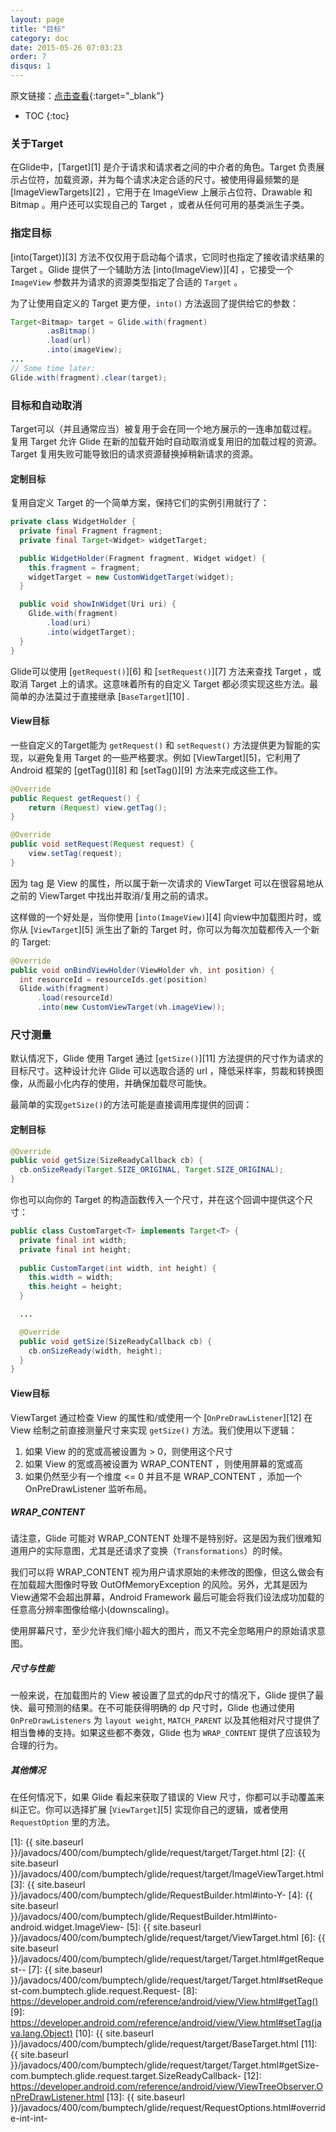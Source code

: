 ```yaml
---
layout: page
title: "目标"
category: doc
date: 2015-05-26 07:03:23
order: 7
disqus: 1
---
```


原文链接：[点击查看](http://bumptech.github.io/glide/doc/targets.html){:target="_blank"}

* TOC
{:toc}

### 关于Target
在Glide中，[Target][1] 是介于请求和请求者之间的中介者的角色。Target 负责展示占位符，加载资源，并为每个请求决定合适的尺寸。被使用得最频繁的是 [ImageViewTargets][2] ，它用于在 ImageView 上展示占位符、Drawable 和 Bitmap 。用户还可以实现自己的 Target ，或者从任何可用的基类派生子类。

### 指定目标
[into(Target)][3] 方法不仅仅用于启动每个请求，它同时也指定了接收请求结果的 Target 。Glide 提供了一个辅助方法 [into(ImageView)][4] ，它接受一个 ``ImageView`` 参数并为请求的资源类型指定了合适的 ``Target`` 。

为了让使用自定义的 Target 更方便，``into()`` 方法返回了提供给它的参数：

```java
Target<Bitmap> target = Glide.with(fragment)
        .asBitmap()
        .load(url)
        .into(imageView);
...
// Some time later:
Glide.with(fragment).clear(target);
```

### 目标和自动取消
Target可以（并且通常应当）被复用于会在同一个地方展示的一连串加载过程。 复用 Target 允许 Glide 在新的加载开始时自动取消或复用旧的加载过程的资源。 Target 复用失败可能导致旧的请求资源替换掉稍新请求的资源。


#### 定制目标
复用自定义 Target 的一个简单方案，保持它们的实例引用就行了：

```java
private class WidgetHolder {
  private final Fragment fragment;
  private final Target<Widget> widgetTarget;

  public WidgetHolder(Fragment fragment, Widget widget) {
    this.fragment = fragment;
    widgetTarget = new CustomWidgetTarget(widget);
  }

  public void showInWidget(Uri uri) {
    Glide.with(fragment)
        .load(uri)
        .into(widgetTarget);
  }
}
```

Glide可以使用 [``getRequest()``][6] 和 [``setRequest()``][7] 方法来查找 Target ，或取消 Target 上的请求。这意味着所有的自定义 Target 都必须实现这些方法。最简单的办法莫过于直接继承 [``BaseTarget``][10] .

#### View目标
一些自定义的Target能为 ``getRequest()`` 和 ``setRequest()``  方法提供更为智能的实现，以避免复用 Target 的一些严格要求。例如 [ViewTarget][5]，它利用了Android 框架的 [getTag()][8] 和 [setTag()][9] 方法来完成这些工作。

```java
@Override
public Request getRequest() {
    return (Request) view.getTag();
}

@Override
public void setRequest(Request request) {
    view.setTag(request);
}
```

因为 tag 是 View 的属性，所以属于新一次请求的 ViewTarget 可以在很容易地从之前的 ViewTarget 中找出并取消/复用之前的请求。

这样做的一个好处是，当你使用 [``into(ImageView)``][4] 向view中加载图片时，或你从 [``ViewTarget``][5] 派生出了新的 Target 时，你可以为每次加载都传入一个新的 Target:

```java
@Override
public void onBindViewHolder(ViewHolder vh, int position) {
  int resourceId = resourceIds.get(position)
  Glide.with(fragment)
      .load(resourceId)
      .into(new CustomViewTarget(vh.imageView));
```

### 尺寸测量
默认情况下，Glide 使用 Target 通过 [``getSize()``][11] 方法提供的尺寸作为请求的目标尺寸。这种设计允许 Glide 可以选取合适的 url ，降低采样率，剪裁和转换图像，从而最小化内存的使用，并确保加载尽可能快。

最简单的实现``getSize()``的方法可能是直接调用库提供的回调：

#### 定制目标
```java
@Override
public void getSize(SizeReadyCallback cb) {
  cb.onSizeReady(Target.SIZE_ORIGINAL, Target.SIZE_ORIGINAL);
}
```

你也可以向你的 Target 的构造函数传入一个尺寸，并在这个回调中提供这个尺寸：

```java
public class CustomTarget<T> implements Target<T> {
  private final int width;
  private final int height;
 
  public CustomTarget(int width, int height) {
    this.width = width;
    this.height = height;
  }

  ...

  @Override
  public void getSize(SizeReadyCallback cb) {
    cb.onSizeReady(width, height);
  }
}
```

#### View目标
ViewTarget 通过检查 View 的属性和/或使用一个 [``OnPreDrawListener``][12] 在 View 绘制之前直接测量尺寸来实现 ``getSize()`` 方法。我们使用以下逻辑：

1. 如果 View 的的宽或高被设置为 > 0，则使用这个尺寸
2. 如果 View 的宽或高被设置为 WRAP_CONTENT ，则使用屏幕的宽或高
3. 如果仍然至少有一个维度 <= 0 并且不是 WRAP_CONTENT ，添加一个 OnPreDrawListener 监听布局。

##### WRAP_CONTENT
请注意，Glide 可能对 WRAP_CONTENT 处理不是特别好。这是因为我们很难知道用户的实际意图，尤其是还请求了变换（`Transformations`）的时候。

我们可以将 WRAP_CONTENT 视为用户请求原始的未修改的图像，但这么做会有在加载超大图像时导致 OutOfMemoryException 的风险。另外，尤其是因为View通常不会超出屏幕，Android Framework 最后可能会将我们设法成功加载的任意高分辨率图像给缩小(downscaling)。

使用屏幕尺寸，至少允许我们缩小超大的图片，而又不完全忽略用户的原始请求意图。

##### 尺寸与性能
一般来说，在加载图片的 View 被设置了显式的dp尺寸的情况下，Glide 提供了最快、最可预测的结果。在不可能获得明确的 dp 尺寸时，Glide 也通过使用 ``OnPreDrawListeners`` 为 `layout weight`, `MATCH_PARENT` 以及其他相对尺寸提供了相当鲁棒的支持。如果这些都不奏效，Glide 也为 `WRAP_CONTENT` 提供了应该较为合理的行为。

##### 其他情况
在任何情况下，如果 Glide 看起来获取了错误的 View 尺寸，你都可以手动覆盖来纠正它。你可以选择扩展 [``ViewTarget``][5] 实现你自己的逻辑，或者使用 ``RequestOption`` 里的方法。

[1]: {{ site.baseurl }}/javadocs/400/com/bumptech/glide/request/target/Target.html
[2]: {{ site.baseurl }}/javadocs/400/com/bumptech/glide/request/target/ImageViewTarget.html
[3]: {{ site.baseurl }}/javadocs/400/com/bumptech/glide/RequestBuilder.html#into-Y-
[4]: {{ site.baseurl }}/javadocs/400/com/bumptech/glide/RequestBuilder.html#into-android.widget.ImageView-
[5]: {{ site.baseurl }}/javadocs/400/com/bumptech/glide/request/target/ViewTarget.html
[6]: {{ site.baseurl }}/javadocs/400/com/bumptech/glide/request/target/Target.html#getRequest--
[7]: {{ site.baseurl }}/javadocs/400/com/bumptech/glide/request/target/Target.html#setRequest-com.bumptech.glide.request.Request-
[8]: https://developer.android.com/reference/android/view/View.html#getTag()
[9]: https://developer.android.com/reference/android/view/View.html#setTag(java.lang.Object)
[10]: {{ site.baseurl }}/javadocs/400/com/bumptech/glide/request/target/BaseTarget.html
[11]: {{ site.baseurl }}/javadocs/400/com/bumptech/glide/request/target/Target.html#getSize-com.bumptech.glide.request.target.SizeReadyCallback-
[12]: https://developer.android.com/reference/android/view/ViewTreeObserver.OnPreDrawListener.html
[13]: {{ site.baseurl }}/javadocs/400/com/bumptech/glide/request/RequestOptions.html#override-int-int-


